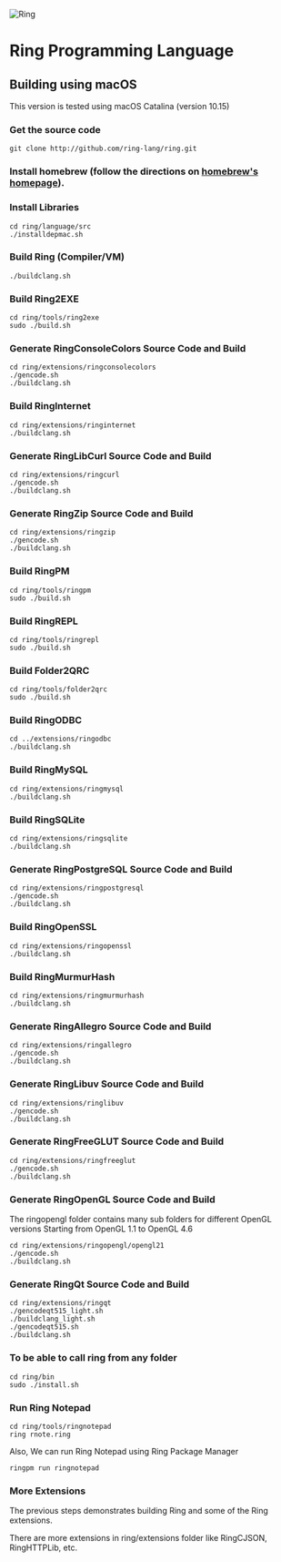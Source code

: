 ![Ring](http://ring-lang.sf.net/thering.jpg)

# Ring Programming Language

## Building using macOS

This version is tested using macOS Catalina (version 10.15)

### Get the source code

	git clone http://github.com/ring-lang/ring.git
	
### Install homebrew (follow the directions on [homebrew's homepage](http://brew.sh/)).
	
### Install Libraries 
	
	cd ring/language/src
	./installdepmac.sh 
	
### Build Ring (Compiler/VM)
	
	./buildclang.sh

### Build Ring2EXE 

	cd ring/tools/ring2exe
	sudo ./build.sh	

### Generate RingConsoleColors Source Code and Build 
	
	cd ring/extensions/ringconsolecolors
	./gencode.sh
	./buildclang.sh

### Build RingInternet
	
	cd ring/extensions/ringinternet
	./buildclang.sh

### Generate RingLibCurl Source Code and Build 
	
	cd ring/extensions/ringcurl
	./gencode.sh
	./buildclang.sh

### Generate RingZip Source Code and Build 
	
	cd ring/extensions/ringzip
	./gencode.sh
	./buildclang.sh

### Build RingPM

	cd ring/tools/ringpm
	sudo ./build.sh	

### Build RingREPL

	cd ring/tools/ringrepl
	sudo ./build.sh	

### Build Folder2QRC

	cd ring/tools/folder2qrc
	sudo ./build.sh	

### Build RingODBC
	
	cd ../extensions/ringodbc
	./buildclang.sh

### Build RingMySQL
	
	cd ring/extensions/ringmysql
	./buildclang.sh

### Build RingSQLite
	
	cd ring/extensions/ringsqlite
	./buildclang.sh

### Generate RingPostgreSQL Source Code and Build 
	
	cd ring/extensions/ringpostgresql
	./gencode.sh
	./buildclang.sh

### Build RingOpenSSL
	
	cd ring/extensions/ringopenssl
	./buildclang.sh

### Build RingMurmurHash
	
	cd ring/extensions/ringmurmurhash
	./buildclang.sh
	
### Generate RingAllegro Source Code and Build 
	
	cd ring/extensions/ringallegro
	./gencode.sh
	./buildclang.sh

### Generate RingLibuv Source Code and Build 
	
	cd ring/extensions/ringlibuv
	./gencode.sh
	./buildclang.sh

### Generate RingFreeGLUT Source Code and Build 
	
	cd ring/extensions/ringfreeglut
	./gencode.sh
	./buildclang.sh

### Generate RingOpenGL Source Code and Build 

The ringopengl folder contains many sub folders for different OpenGL versions
Starting from OpenGL 1.1 to OpenGL 4.6
	
	cd ring/extensions/ringopengl/opengl21
	./gencode.sh
	./buildclang.sh
	
### Generate RingQt Source Code and Build
	
	cd ring/extensions/ringqt
	./gencodeqt515_light.sh
	./buildclang_light.sh
	./gencodeqt515.sh
	./buildclang.sh

### To be able to call ring from any folder 
	cd ring/bin
	sudo ./install.sh
	
### Run Ring Notepad
	
	cd ring/tools/ringnotepad
	ring rnote.ring

Also, We can run Ring Notepad using Ring Package Manager

	ringpm run ringnotepad

### More Extensions

The previous steps demonstrates building Ring and some of the Ring extensions.

There are more extensions in ring/extensions folder like RingCJSON, RingHTTPLib, etc.
